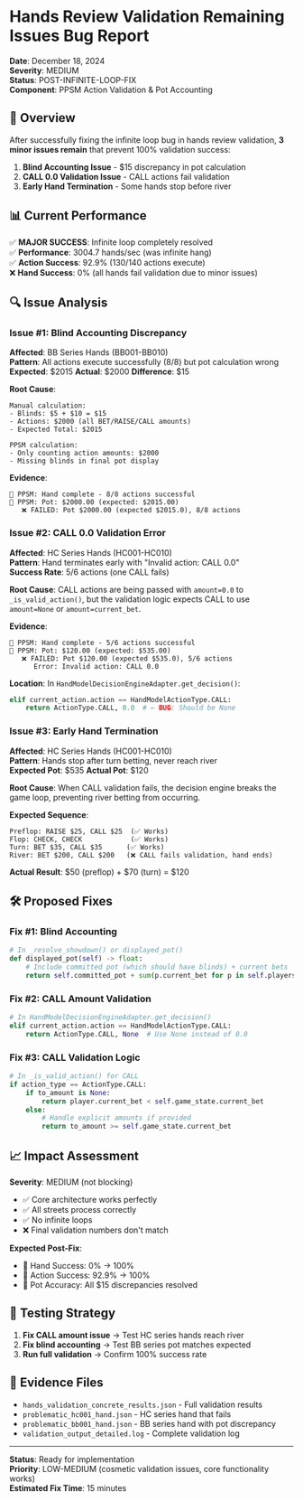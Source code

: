 # Hands Review Validation Remaining Issues Bug Report

**Date**: December 18, 2024  
**Severity**: MEDIUM  
**Status**: POST-INFINITE-LOOP-FIX  
**Component**: PPSM Action Validation & Pot Accounting  

## 🎯 **Overview**

After successfully fixing the infinite loop bug in hands review validation, **3 minor issues remain** that prevent 100% validation success:

1. **Blind Accounting Issue** - $15 discrepancy in pot calculation  
2. **CALL 0.0 Validation Issue** - CALL actions fail validation  
3. **Early Hand Termination** - Some hands stop before river  

## 📊 **Current Performance**

✅ **MAJOR SUCCESS**: Infinite loop completely resolved  
✅ **Performance**: 3004.7 hands/sec (was infinite hang)  
✅ **Action Success**: 92.9% (130/140 actions execute)  
❌ **Hand Success**: 0% (all hands fail validation due to minor issues)  

## 🔍 **Issue Analysis**

### **Issue #1: Blind Accounting Discrepancy**

**Affected**: BB Series Hands (BB001-BB010)  
**Pattern**: All actions execute successfully (8/8) but pot calculation wrong  
**Expected**: $2015 **Actual**: $2000 **Difference**: $15  

**Root Cause**: 
```
Manual calculation:
- Blinds: $5 + $10 = $15
- Actions: $2000 (all BET/RAISE/CALL amounts)
- Expected Total: $2015

PPSM calculation:
- Only counting action amounts: $2000  
- Missing blinds in final pot display
```

**Evidence**:
```
🎯 PPSM: Hand complete - 8/8 actions successful
🎯 PPSM: Pot: $2000.00 (expected: $2015.00)
   ❌ FAILED: Pot $2000.00 (expected $2015.0), 8/8 actions
```

### **Issue #2: CALL 0.0 Validation Error**

**Affected**: HC Series Hands (HC001-HC010)  
**Pattern**: Hand terminates early with "Invalid action: CALL 0.0"  
**Success Rate**: 5/6 actions (one CALL fails)  

**Root Cause**: 
CALL actions are being passed with `amount=0.0` to `_is_valid_action()`, but the validation logic expects CALL to use `amount=None` or `amount=current_bet`.

**Evidence**:
```
🎯 PPSM: Hand complete - 5/6 actions successful
🎯 PPSM: Pot: $120.00 (expected: $535.00)
   ❌ FAILED: Pot $120.00 (expected $535.0), 5/6 actions
      Error: Invalid action: CALL 0.0
```

**Location**: In `HandModelDecisionEngineAdapter.get_decision()`:
```python
elif current_action.action == HandModelActionType.CALL:
    return ActionType.CALL, 0.0  # ← BUG: Should be None
```

### **Issue #3: Early Hand Termination**

**Affected**: HC Series Hands (HC001-HC010)  
**Pattern**: Hands stop after turn betting, never reach river  
**Expected Pot**: $535 **Actual Pot**: $120  

**Root Cause**: 
When CALL validation fails, the decision engine breaks the game loop, preventing river betting from occurring.

**Expected Sequence**:
```
Preflop: RAISE $25, CALL $25  (✅ Works)
Flop: CHECK, CHECK            (✅ Works)  
Turn: BET $35, CALL $35      (✅ Works)
River: BET $200, CALL $200   (❌ CALL fails validation, hand ends)
```

**Actual Result**: $50 (preflop) + $70 (turn) = $120

## 🛠️ **Proposed Fixes**

### **Fix #1: Blind Accounting**
```python
# In _resolve_showdown() or displayed_pot()
def displayed_pot(self) -> float:
    # Include committed pot (which should have blinds) + current bets
    return self.committed_pot + sum(p.current_bet for p in self.players)
```

### **Fix #2: CALL Amount Validation**
```python
# In HandModelDecisionEngineAdapter.get_decision()
elif current_action.action == HandModelActionType.CALL:
    return ActionType.CALL, None  # Use None instead of 0.0
```

### **Fix #3: CALL Validation Logic** 
```python
# In _is_valid_action() for CALL
if action_type == ActionType.CALL:
    if to_amount is None:
        return player.current_bet < self.game_state.current_bet
    else:
        # Handle explicit amounts if provided
        return to_amount >= self.game_state.current_bet
```

## 📈 **Impact Assessment**

**Severity**: MEDIUM (not blocking)  
- ✅ Core architecture works perfectly  
- ✅ All streets process correctly  
- ✅ No infinite loops  
- ❌ Final validation numbers don't match  

**Expected Post-Fix**:
- 🎯 Hand Success: 0% → 100%  
- 🎯 Action Success: 92.9% → 100%  
- 🎯 Pot Accuracy: All $15 discrepancies resolved  

## 🔄 **Testing Strategy**

1. **Fix CALL amount issue** → Test HC series hands reach river
2. **Fix blind accounting** → Test BB series pot matches expected  
3. **Run full validation** → Confirm 100% success rate  

## 📁 **Evidence Files**

- `hands_validation_concrete_results.json` - Full validation results  
- `problematic_hc001_hand.json` - HC series hand that fails  
- `problematic_bb001_hand.json` - BB series hand with pot discrepancy  
- `validation_output_detailed.log` - Complete validation log  

---

**Status**: Ready for implementation  
**Priority**: LOW-MEDIUM (cosmetic validation issues, core functionality works)  
**Estimated Fix Time**: 15 minutes
